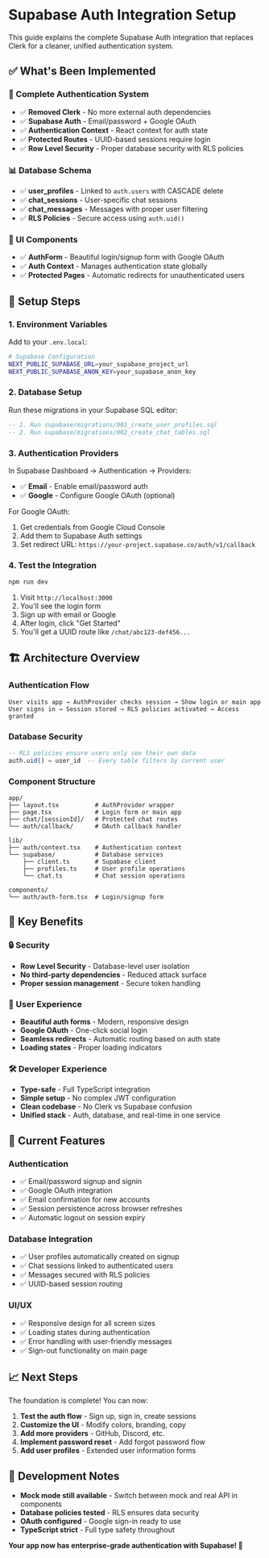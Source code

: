 # Supabase Auth Integration Setup

This guide explains the complete Supabase Auth integration that replaces Clerk for a cleaner, unified authentication system.

## ✅ What's Been Implemented

### **🔐 Complete Authentication System**

- ✅ **Removed Clerk** - No more external auth dependencies
- ✅ **Supabase Auth** - Email/password + Google OAuth
- ✅ **Authentication Context** - React context for auth state
- ✅ **Protected Routes** - UUID-based sessions require login
- ✅ **Row Level Security** - Proper database security with RLS policies

### **📊 Database Schema**

- ✅ **user_profiles** - Linked to `auth.users` with CASCADE delete
- ✅ **chat_sessions** - User-specific chat sessions
- ✅ **chat_messages** - Messages with proper user filtering
- ✅ **RLS Policies** - Secure access using `auth.uid()`

### **🎨 UI Components**

- ✅ **AuthForm** - Beautiful login/signup form with Google OAuth
- ✅ **Auth Context** - Manages authentication state globally
- ✅ **Protected Pages** - Automatic redirects for unauthenticated users

## 🚀 Setup Steps

### **1. Environment Variables**

Add to your `.env.local`:

```bash
# Supabase Configuration
NEXT_PUBLIC_SUPABASE_URL=your_supabase_project_url
NEXT_PUBLIC_SUPABASE_ANON_KEY=your_supabase_anon_key
```

### **2. Database Setup**

Run these migrations in your Supabase SQL editor:

```sql
-- 1. Run supabase/migrations/001_create_user_profiles.sql
-- 2. Run supabase/migrations/002_create_chat_tables.sql
```

### **3. Authentication Providers**

In Supabase Dashboard → Authentication → Providers:

- ✅ **Email** - Enable email/password auth
- ✅ **Google** - Configure Google OAuth (optional)

For Google OAuth:

1. Get credentials from Google Cloud Console
2. Add them to Supabase Auth settings
3. Set redirect URL: `https://your-project.supabase.co/auth/v1/callback`

### **4. Test the Integration**

```bash
npm run dev
```

1. Visit `http://localhost:3000`
2. You'll see the login form
3. Sign up with email or Google
4. After login, click "Get Started"
5. You'll get a UUID route like `/chat/abc123-def456...`

## 🏗️ Architecture Overview

### **Authentication Flow**

```
User visits app → AuthProvider checks session → Show login or main app
User signs in → Session stored → RLS policies activated → Access granted
```

### **Database Security**

```sql
-- RLS policies ensure users only see their own data
auth.uid() = user_id  -- Every table filters by current user
```

### **Component Structure**

```
app/
├── layout.tsx          # AuthProvider wrapper
├── page.tsx            # Login form or main app
├── chat/[sessionId]/   # Protected chat routes
└── auth/callback/      # OAuth callback handler

lib/
├── auth/context.tsx    # Authentication context
└── supabase/           # Database services
    ├── client.ts       # Supabase client
    ├── profiles.ts     # User profile operations
    └── chat.ts         # Chat session operations

components/
└── auth/auth-form.tsx  # Login/signup form
```

## 🎯 Key Benefits

### **🔒 Security**

- **Row Level Security** - Database-level user isolation
- **No third-party dependencies** - Reduced attack surface
- **Proper session management** - Secure token handling

### **🎨 User Experience**

- **Beautiful auth forms** - Modern, responsive design
- **Google OAuth** - One-click social login
- **Seamless redirects** - Automatic routing based on auth state
- **Loading states** - Proper loading indicators

### **🛠️ Developer Experience**

- **Type-safe** - Full TypeScript integration
- **Simple setup** - No complex JWT configuration
- **Clean codebase** - No Clerk vs Supabase confusion
- **Unified stack** - Auth, database, and real-time in one service

## 🚀 Current Features

### **Authentication**

- ✅ Email/password signup and signin
- ✅ Google OAuth integration
- ✅ Email confirmation for new accounts
- ✅ Session persistence across browser refreshes
- ✅ Automatic logout on session expiry

### **Database Integration**

- ✅ User profiles automatically created on signup
- ✅ Chat sessions linked to authenticated users
- ✅ Messages secured with RLS policies
- ✅ UUID-based session routing

### **UI/UX**

- ✅ Responsive design for all screen sizes
- ✅ Loading states during authentication
- ✅ Error handling with user-friendly messages
- ✅ Sign-out functionality on main page

## 📈 Next Steps

The foundation is complete! You can now:

1. **Test the auth flow** - Sign up, sign in, create sessions
2. **Customize the UI** - Modify colors, branding, copy
3. **Add more providers** - GitHub, Discord, etc.
4. **Implement password reset** - Add forgot password flow
5. **Add user profiles** - Extended user information forms

## 🔧 Development Notes

- **Mock mode still available** - Switch between mock and real API in components
- **Database policies tested** - RLS ensures data security
- **OAuth configured** - Google sign-in ready to use
- **TypeScript strict** - Full type safety throughout

**Your app now has enterprise-grade authentication with Supabase! 🎉**
